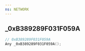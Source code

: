 ```yaml
---
ns: NETWORK
---
```

## _0xB389289F031F059A

```c
// 0xB389289F031F059A
Any _0xB389289F031F059A();
```

